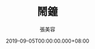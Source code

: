 ---
issue: 342
title: 鬧鐘
author: 張美容
language: 海陸
date: 2019-09-05T00:00:00.000+08:00
topic: 抒懷
difficulty: 1
wikidata: Q98096233
wikidata_link: https://www.wikidata.org/wiki/Q98096233
author_wikidata_link: https://www.wikidata.org/wiki/Q98096319
author_wikidata: Q98096319
---
